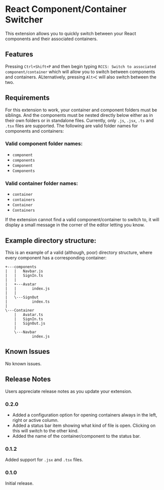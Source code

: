 # React Component/Container Switcher

This extension allows you to quickly switch between your React components and their associated containers.

## Features

Pressing `Ctrl+Shift+P` and then begin typing `RCCS: Switch to associated component/container` which will allow you to switch between components and containers. ALternatively, pressing `Alt+C` will also switch between the two.

## Requirements

For this extension to work, your container and component folders must be siblings. And the components must be nested directly below either as in their own folders or in standalone files. Currently, only `.js`, `.jsx`, `.ts` and `.tsx` files are supported. The following are valid folder names for components and containers:

### Valid component folder names:
- `component`
- `components`
- `Component`
- `Components`

### Valid container folder names:
- `container`
- `containers`
- `Container`
- `Containers`

If the extension cannot find a valid component/container to switch to, it will display a small message in the corner of the editor letting you know.

## Example directory structure:
This is an example of a valid (although, poor) directory structure, where every component has a corresponding container:
```
+---components
|   |   Navbar.js
|   |   SignIn.ts
|   |
|   +---Avatar
|   |       index.js
|   |
|   \---SignOut
|           index.ts
|
\---Container
    |   Avatar.ts
    |   SignIn.ts
    |   SignOut.js
    |
    \---Navbar
            index.js

```

## Known Issues

No known issues.

## Release Notes

Users appreciate release notes as you update your extension.

### 0.2.0

- Added a configuration option for opening containers always in the left, right or active column.
- Added a status bar item showing what kind of file is open. Clicking on this will switch to the other kind.
- Added the name of the container/component to the status bar.

### 0.1.2

Added support for `.jsx` and `.tsx` files.

### 0.1.0

Initial release.
